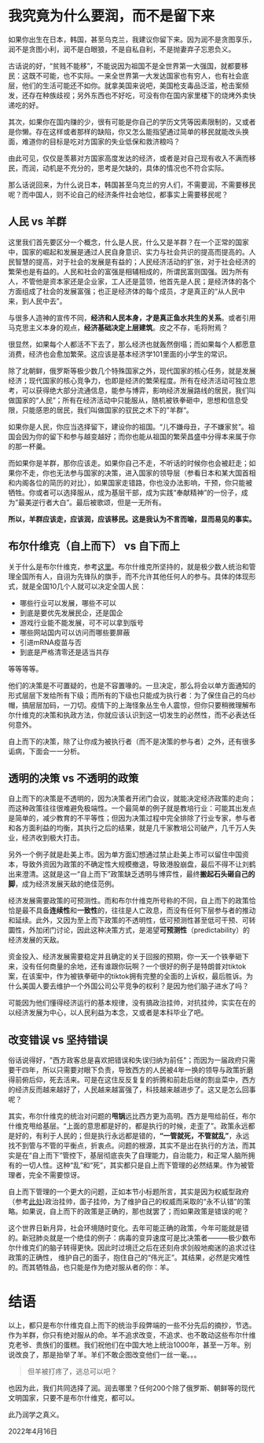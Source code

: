 # 我究竟为什么要润，而不是留下来

如果你出生在日本，韩国，甚至乌克兰，我建议你留下来。因为润不是贪图享乐，润不是贪图小利，润不是白眼狼，不是自私自利，不是抛妻弃子忘恩负义。

古话说的好，“贫贱不能移”，不能说因为祖国不是全世界第一大强国，就都要移民：这既不可能，也不实际。一来全世界第一大发达国家也有穷人，也有社会底层，他们的生活可能还不如你。就拿美国来说吧，美国枪支毒品泛滥，枪击案频发，还存在种族歧视；另外东西也不好吃，可没有你在国内家里楼下的烧烤外卖快递吃的好。

其次，如果你在国内赚的少，很有可能是你自己的学历文凭等因素限制的，又或者是你懒。存在这样或者那样的缺陷，你又怎么能指望通过简单的移民就能改头换面，难道你的目标是吃对方国家的失业低保和救济粮吗？

由此可见，仅仅是羡慕对方国家高度发达的经济，或者是对自己现有收入不满而移民，而润，动机是不充分的，思考是欠缺的，具体的情况也不符合实际。

那么话说回来，为什么说日本，韩国甚至乌克兰的穷人们，不需要润，不需要移民呢？而中国人，则不论自己的经济条件社会地位，都事实上需要移民呢？

## 人民 vs 羊群

这里我们首先要区分一个概念，什么是人民，什么又是羊群？在一个正常的国家中，国家的崛起和发展是通过人民自身意识、实力与社会共识的提高而提高的。人民智慧的提高，对于社会的发展是有益的；人民经济活动的扩张，对于社会经济的繁荣也是有益的。人民和社会的富强是相辅相成的，所谓民富则国强。因为所有人，不管他是资本家还是企业家，工人还是蓝领，他首先是人民；是经济体的各个方面组成了社会的发展富强；也正是经济体的每个成员，才是真正的“从人民中来，到人民中去”。

与很多人造神的宣传不同，**经济和人民本身，才是真正鱼水共生的关系**。或者引用马克思主义本身的观点，**经济基础决定上层建筑**。皮之不存，毛将附焉？

很显然，如果每个人都活不下去了，那么经济也就轰然倒塌；而如果每个人都愿意消费，经济也会愈加繁荣。这应该是基本经济学101里面的小学生的常识。

除了北朝鲜，俄罗斯等极少数几个特殊国家之外，现代国家的核心任务，就是发展经济；现代国家的核心竞争力，也即是经济的繁荣程度。所有在经济活动可独立思考，可以获得绝大部分流通信息，能参与博弈，影响经济发展路线的居民，我们叫做国家的“人民”；所有在经济活动中只能服从，随机被铁拳砸中，思想和信息受限，只能感恩的居民，我们叫做国家的驭民之术下的”羊群“。

如果你是人民，你应当选择留下，建设你的祖国。“儿不嫌母丑，子不嫌家贫”。祖国会因为你的留下和参与越变越好；而你也能从祖国的繁荣昌盛中分得本来属于你的那一杯羹。

而如果你是羊群，那你应该走。如果你自己不走，不听话的时候你也会被赶走；如果你不走，你也无法参与国家的决策，进入国家的领导层（参看日本和某大国首相和内阁各位的简历的对比），如果国家走错路，你也没办法影响，干预，你只能被牺牲。你或者可以选择服从，成为基层干部，成为实践“奉献精神”的一份子，成为”最美逆行者大白”。最后被歌颂，但是一无所有。

**所以，羊群应该走，应该润，应该移民。这是我认为不言而喻，显而易见的事实。**

## 布尔什维克（自上而下） vs 自下而上

关于什么是布尔什维克，参考[这里](布尔什维克.md)。布尔什维克所坚持的，就是极少数人统治和管理全国所有人，自诩为先锋队的旗手，而不允许其他任何人的参与。具体的体现形式，就是全国10几个人就可以决定全国人民：

- 哪些行业可以发展，哪些不可以
- 到底是要优先发展民企，还是国企
- 游戏行业能不能发展，可不可以拿到版号
- 哪些网站国内可以访问而哪些要屏蔽
- 引进mRNA疫苗与否
- 到底是严格清零还是适当共存

等等等等。

他们的决策是不可置疑的，也是不容置喙的。一旦决定，那么将会以单方面通知的形式层层下发给所有下级；而所有的下级也只能成为执行者：为了保住自己的乌纱帽，搞层层加码，一刀切。疫情下的上海怪象丛生令人震惊，但你只要稍微理解布尔什维克的决策和执政方法，你就应该认识到这一切发生的必然性，而不必表达任何意外。

自上而下的决策，除了让你成为被执行者（而不是决策的参与者）之外，还有很多诟病，下面会一一分析。

## 透明的决策 vs 不透明的政策

自上而下的决策是不透明的，因为决策者开闭门会议，就能决定经济政策的走向；而这种政策往往很难避免极端性。一个最简单的例子就是教培行业：可能其出发点是简单的，减少教育的不平等性；但因为决策过程中完全排除了行业专家，参与者和各方面利益的均衡，其执行之后的结果，就是几千家教培公司破产，几千万人失业，经济收到极大打击。

另外一个例子就是赴美上市。因为单方面幻想通过禁止赴美上市可以留住中国资本，导致外资因为政策的不确定性大规模撤退，导致港股崩盘，最后不得不让刘鹤出来澄清。这就是这一“自上而下”政策缺乏透明与博弈性，最终**搬起石头砸自己的脚**，成为经济发展天敌的绝佳范例。

经济发展需要政策的可预测性。而和布尔什维克所号称的不同，自上而下的政策恰恰是最不具备**连续性**和**一致性**的，往往是人亡政息，而没有任何下层参与者的推动和延续。此外，又因为至上而下政策的不透明性，低可预测性甚至低可干预、可转圜性，外加闭门讨论，因此这种决策方式，是渴望**可预测性**（predictability）的经济发展的天敌。

资金投入、经济发展需要稳定并且确定的关于回报的预期，你一天一个铁拳砸下来，没有任何商量的余地，还有谁跟你玩啊？一个很好的例子是特朗普对tiktok案，在该案中，作为被铁拳砸中的tiktok拥有完整的全面的上诉权，最后胜诉。为什么美国人要去维护一个外国公司公平竞争的权利？是因为他们脑子进水了吗？

可能因为他们懂得经济运行的基本规律，没有搞政治挂帅，对抗挂帅，实实在在的以经济发展为中心，以人民利益为本念，又或者是本科毕业了吧。

## 改变错误 vs 坚持错误

俗话说得好，"西方政客总是喜欢把错误和失误归纳为前任"；而因为一届政府只需要干四年，所以只需要对眼下负责，导致西方的人民被4年一换的领导与政策折磨得前俯后仰，死去活来。可是在这住反反复复的折腾和前赴后继的割韭菜中，西方的经济反而越来越好了，人民越来越富强了，科技越来越进步了。这又是怎么回事呢？

其实，布尔什维克的统治对问题的**甩锅**远比西方更为高明。西方是甩给前任，布尔什维克甩给基层。“上面的意思都是好的，都是执行的时候，走歪了”。政策永远都是好的，有利于人民的；但是执行永远都是错的，**“一管就死，不管就乱”**，永远找不到管与不管的平衡点，折衷点。问题的根源，其实不是出在执行的方法，而其实是在“自上而下”管控下，基层彻底丧失了自理能力，自治能力，和正常人脑所拥有的一切人性。这种“乱”和“死”，其实都只是自上而下管理的必然结果。作为被管理者，完全不需要惊讶。

自上而下管理的一个更大的问题，正如本节小标题所言，其实是因为权威型政府（参考[此处](统治的三种形态.md))政治挂帅，面子挂帅，为了维护自己的权威而采取的“永不认错”的策略。如果说，自上而下的政策是正确的，那也就罢了；而如果政策是错误的呢？

这个世界日新月异，社会环境随时变化。去年可能正确的政策，今年可能就是错的。新冠肺炎就是一个绝佳的例子：病毒的变异速度可是比决策者———极少数布尔什维克们的脑子转得更快。因此时过境迁之后在还刻舟求剑般地痴迷的追求过往政策的正确性， 维护自己的面子，抱住自己的“伟光正”。其结果，必然是灾难性的。而其牺牲品，也只能是作为绝对服从者的你：羊。

# 结语

以上，都只是布尔什维克自上而下的统治手段弊端的一些不分先后的摘抄，节选。作为羊群，你只有绝对服从的命。羊不追求改变，不追求、也不敢动这些布尔什维克老爷、贵族们的蛋糕。我们祝他们在中国大地上统治1000年，甚至一万年。别说改良了，那是抬举了羊。羊们不敢企图改变他们一丝一毫。。。

> 但羊被打疼了，逃总可以吧？

也因为此，我们共同选择了润。润去哪里？任何200个除了俄罗斯、朝鲜等的现代文明国家，只要不是布尔什维克，都可以。

此乃润学之真义。


2022年4月16日
